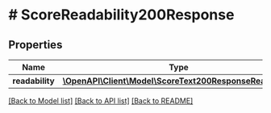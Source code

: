 # # ScoreReadability200Response

## Properties

Name | Type | Description | Notes
------------ | ------------- | ------------- | -------------
**readability** | [**\OpenAPI\Client\Model\ScoreText200ResponseReadability**](ScoreText200ResponseReadability.md) |  | [optional]

[[Back to Model list]](../../README.md#models) [[Back to API list]](../../README.md#endpoints) [[Back to README]](../../README.md)
